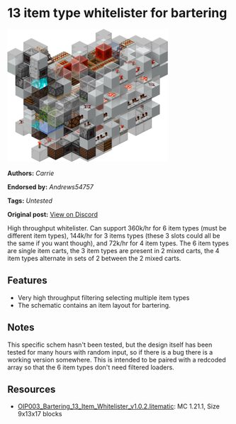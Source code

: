 # 13 item type whitelister for bartering
<img alt="area_render.png" src="images/area_render.png?raw=1" height="300px">

**Authors:** *Carrie*

**Endorsed by:** *Andrews54757*

**Tags:** *Untested*

**Original post:** [View on Discord](https://discord.com/channels/1375556143186837695/1388317906194141234)

High throughput whitelister. Can support 360k/hr for 6 item types (must be different item types), 144k/hr for 3 items types (these 3 slots could all be the same if you want though), and 72k/hr for 4 item types. The 6 item types are single item carts, the 3 item types are present in 2 mixed carts, the 4 item types alternate in sets of 2 between the 2 mixed carts.

## Features
- Very high throughput filtering selecting multiple item types
- The schematic contains an item layout for bartering.

## Notes
This specific schem hasn't been tested, but the design itself has been tested for many hours with random input, so if there is a bug there is a working version somewhere. This is intended to be paired with a redcoded array so that the 6 item types don't need filtered loaders.

## Resources
- [OIP003_Bartering_13_Item_Whitelister_v1.0.2.litematic](attachments/OIP003_Bartering_13_Item_Whitelister_v1.0.2.litematic): MC 1.21.1, Size 9x13x17 blocks
